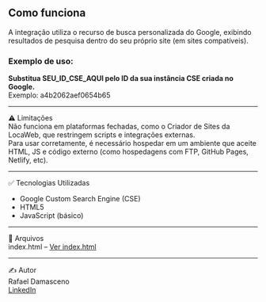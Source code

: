 ## Como funciona
A integração utiliza o recurso de busca personalizada do Google, exibindo resultados de pesquisa dentro do seu próprio site (em sites compatíveis).

### Exemplo de uso:

<!-- Google Search Engine - busca externa -->
<script async src="https://cse.google.com/cse.js?cx=SEU_ID_CSE_AQUI"></script>
<div class="gcse-search"></div>

**Substitua SEU_ID_CSE_AQUI pelo ID da sua instância CSE criada no Google.**  
Exemplo: a4b2062aef0654b65

---

⚠️ Limitações  
Não funciona em plataformas fechadas, como o Criador de Sites da LocaWeb, que restringem scripts e integrações externas.  
Para usar corretamente, é necessário hospedar em um ambiente que aceite HTML, JS e código externo (como hospedagens com FTP, GitHub Pages, Netlify, etc).

---

✅ Tecnologias Utilizadas  
- Google Custom Search Engine (CSE)  
- HTML5  
- JavaScript (básico)

---

📁 Arquivos  
index.html – [Ver index.html](./index.html)

---

✍️ Autor  
Rafael Damasceno  
[LinkedIn](https://www.linkedin.com/in/rafael-damasceno-22539b2a8/)
